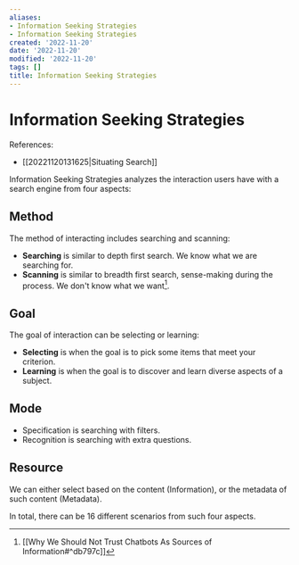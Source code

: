 ```yaml
---
aliases:
- Information Seeking Strategies
- Information Seeking Strategies
created: '2022-11-20'
date: '2022-11-20'
modified: '2022-11-20'
tags: []
title: Information Seeking Strategies
---
```


# Information Seeking Strategies

References:
- [[20221120131625|Situating Search]]

Information Seeking Strategies analyzes the interaction users have with a search engine from four aspects:

## Method

The method of interacting includes searching and scanning:
- **Searching** is similar to depth first search. We know what we are searching for.
- **Scanning** is similar to breadth first search, sense-making during the process. We don't know what we want[^1].

## Goal

The goal of interaction can be selecting or learning:
- **Selecting** is when the goal is to pick some items that meet your criterion.
- **Learning** is when the goal is to discover and learn diverse aspects of a subject.

## Mode

- Specification is searching with filters.
- Recognition is searching with extra questions.

## Resource

We can either select based on the content (Information), or the metadata of such content (Metadata).

In total, there can be 16 different scenarios from such four aspects.

[^1]: [[Why We Should Not Trust Chatbots As Sources of Information#^db797c]]